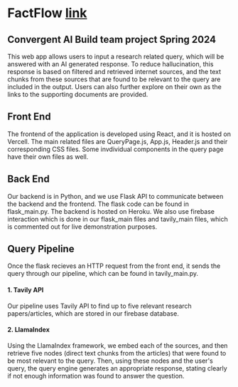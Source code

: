 # FactFlow [link](https://fact-flow-three.vercel.app/query)
## Convergent AI Build team project Spring 2024  
This web app allows users to input a research related query, which will be answered with an AI generated response.
To reduce hallucination, this response is based on filtered and retrieved internet sources, and the text chunks from these sources that are found to be relevant to the query are included in the output. Users can also further explore on their own as the links to the supporting documents are provided.

## Front End
The frontend of the application is developed using React, and it is hosted on Vercell. The main related files are QueryPage.js, App.js, Header.js and their corresponding CSS files. Some invdividual components in the query page have their own files as well. 
## Back End
Our backend is in Python, and we use Flask API to communicate between the backend and the frontend. The flask code can be found in flask_main.py. The backend is hosted on Heroku. We also use firebase interaction which is done in our flask_main files and tavily_main files, which is commented out for live demonstration purposes.
## Query Pipeline
Once the flask recieves an HTTP request from the front end, it sends the query through our pipeline, which can be found in tavily_main.py. 
#### 1. Tavily API
Our pipeline uses Tavily API to find up to five relevant research papers/articles, which are stored in our firebase database. 
#### 2. LlamaIndex
Using the LlamaIndex framework, we embed each of the sources, and then retrieve five nodes (direct text chunks from the articles) that were found to be most relevant to the query.
Then, using these nodes and the user's query, the query engine generates an appropriate response, stating clearly if not enough information was found to answer the question. 



